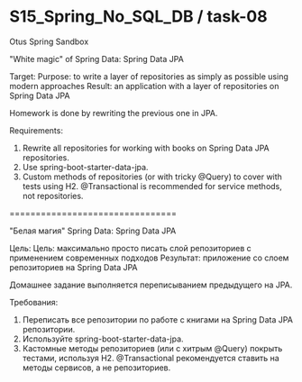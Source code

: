 # S15_Spring_No_SQL_DB / task-08
Otus Spring Sandbox

"White magic" of Spring Data: Spring Data JPA


Target:
Purpose: to write a layer of repositories as simply as possible using modern approaches
Result: an application with a layer of repositories on Spring Data JPA

Homework is done by rewriting the previous one in JPA.

Requirements:
1. Rewrite all repositories for working with books on Spring Data JPA repositories.
2. Use spring-boot-starter-data-jpa.
3. Custom methods of repositories (or with tricky @Query) to cover with tests using H2.
@Transactional is recommended for service methods, not repositories.


================================

"Белая магия" Spring Data: Spring Data JPA 


Цель:
Цель: максимально просто писать слой репозиториев с применением современных подходов
Результат: приложение со слоем репозиториев на Spring Data JPA

Домашнее задание выполняется переписыванием предыдущего на JPA.

Требования:
1. Переписать все репозитории по работе с книгами на Spring Data JPA репозитории.
2. Используйте spring-boot-starter-data-jpa.
3. Кастомные методы репозиториев (или с хитрым @Query) покрыть тестами, используя H2.
@Transactional рекомендуется ставить на методы сервисов, а не репозиториев.
